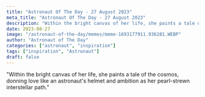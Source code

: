 ```yaml
---
title: "Astronaut Of The Day - 27 August 2023"
meta_title: "Astronaut Of The Day - 27 August 2023"
description: "Within the bright canvas of her life, she paints a tale of the cosmos, donning love like an astronaut's helmet and ambition as her pearl-strewn interstellar path."
date: 2023-08-27
image: "/astronaut-of-the-day/memes/meme-1693177911.936281.WEBP"
author: "Astronaut of The Day"
categories: ["astronaut", "inspiration"]
tags: ["inspiration", "Astronaut"]
draft: false
---
```

"Within the bright canvas of her life, she paints a tale of the cosmos, donning love like an astronaut's helmet and ambition as her pearl-strewn interstellar path."
        